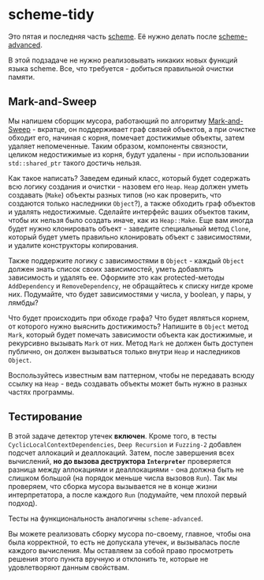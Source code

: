 # scheme-tidy

Это пятая и последняя часть [scheme](../../scheme). Её нужно делать после [scheme-advanced](../advanced).

В этой подзадаче не нужно реализовывать никаких новых функций языка scheme. Все, что требуется - добиться правильной очистки памяти.

## Mark-and-Sweep

Мы напишем сборщик мусора, работающий по алгоритму [Mark-and-Sweep](https://www.geeksforgeeks.org/mark-and-sweep-garbage-collection-algorithm/) - вкратце, он поддерживает граф связей объектов, а при очистке обходит его, начиная с корня, помечает достижимые объекты, затем удаляет непомеченные. Таким образом, компоненты связности, целиком недостижимые из корня, будут удалены - при использовании `std::shared_ptr` такого достичь нельзя.

Как такое написать? Заведем единый класс, который будет содержать всю логику создания и очистки - назовем его `Heap`. `Heap` должен уметь создавать (`Make`) объекты разных типов (но как проверить, что создаются только наследники `Object`?), а также обходить граф объектов и удалять недостижимые. Сделайте интерфейс ваших объектов таким, чтобы их нельзя было создать иначе, как из `Heap::Make`. Еще вам иногда будет нужно клонировать объект - заведите специальный метод `Clone`, который будет уметь правильно клонировать объект с зависимостями, и удалите конструкторы копирования.

Также поддержите логику с зависимостями в `Object` - каждый `Object` должен знать список своих зависимостей, уметь добавлять зависимость и удалять ее. Оформите это как protected-методы `AddDependency` и `RemoveDependency`, не обращайтесь к списку нигде кроме них. Подумайте, что будет зависимостями у числа, у boolean, у пары, у лямбды?

Что будет происходить при обходе графа? Что будет являться корнем, от которого нужно выяснить достижимость? Напишите в `Object` метод `Mark`, который будет помечать зависимости объекта как достижимые, и рекурсивно вызывать `Mark` от них. Метод `Mark` не должен быть доступен публично, он должен вызываться только внутри `Heap` и наследников `Object`.

Воспользуйтесь известным вам паттерном, чтобы не передавать всюду ссылку на `Heap` - ведь создавать объекты может быть нужно в разных частях программы.

## Тестирование

В этой задаче детектор утечек **включен**. Кроме того, в тесты `CyclicLocalContextDependencies`, `Deep Recursion` и `Fuzzing-2` добавлен подсчет аллокаций и деаллокаций. Затем, после завершения всех вычислений, **но до вызова деструктора `Interpreter`** проверяется разница между аллокациями и деаллокациями - она должна быть не слишком большой (на порядок меньше числа вызовов `Run`). Так мы проверяем, что сборка мусора вызывается не в конце жизни интерпретатора, а после каждого `Run` (подумайте, чем плохой первый подход).

Тесты на функциональность аналогичны `scheme-advanced`.

Вы можете реализовать сборку мусора по-своему, главное, чтобы она была корректной, то есть не допускала утечек, и вызывалась после каждого вычисления. Мы оставляем за собой право просмотреть решения этого пункта вручную и отклонить те, которые не удовлетворяют данным свойствам.
